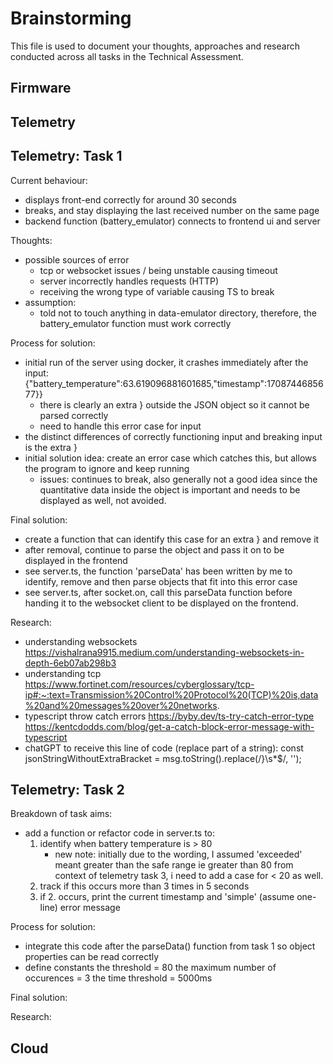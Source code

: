 # Brainstorming

This file is used to document your thoughts, approaches and research conducted across all tasks in the Technical Assessment.

## Firmware

## Telemetry
## Telemetry: Task 1
Current behaviour:
- displays front-end correctly for around 30 seconds
- breaks, and stay displaying the last received number on the same page
- backend function (battery_emulator) connects to frontend ui and server

Thoughts:
- possible sources of error
    - tcp or websocket issues / being unstable causing timeout
    - server incorrectly handles requests (HTTP)
    - receiving the wrong type of variable causing TS to break
- assumption:
    - told not to touch anything in data-emulator directory,
    therefore, the battery_emulator function must work correctly

Process for solution:
- initial run of the server using docker, it crashes immediately after the input:
    {"battery_temperature":63.619096881601685,"timestamp":1708744685677}}
    - there is clearly an extra } outside the JSON object so it cannot be parsed correctly
    - need to handle this error case for input
- the distinct differences of correctly functioning input and breaking input is the extra }
- initial solution idea: create an error case which catches this, but allows the program to ignore and keep running
    - issues: continues to break, also generally not a good idea since the quantitative data inside
                the object is important and needs to be displayed as well, not avoided.

Final solution:
- create a function that can identify this case for an extra } and remove it
- after removal, continue to parse the object and pass it on to be displayed in the frontend
- see server.ts, the function 'parseData' has been written by me to identify, remove and then parse objects that fit into this error case
- see server.ts, after socket.on, call this parseData function before handing it to the websocket client
to be displayed on the frontend.

Research:
- understanding websockets
https://vishalrana9915.medium.com/understanding-websockets-in-depth-6eb07ab298b3 
- understanding tcp
https://www.fortinet.com/resources/cyberglossary/tcp-ip#:~:text=Transmission%20Control%20Protocol%20(TCP)%20is,data%20and%20messages%20over%20networks. 
- typescript throw catch errors
https://byby.dev/ts-try-catch-error-type
https://kentcdodds.com/blog/get-a-catch-block-error-message-with-typescript 
- chatGPT to receive this line of code (replace part of a string): 
    const jsonStringWithoutExtraBracket = msg.toString().replace(/}\s*$/, '');
## Telemetry: Task 2
Breakdown of task aims:
- add a function or refactor code in server.ts to:
    1. identify when battery temperature is > 80
        - new note:
            initially due to the wording, I assumed 'exceeded' meant greater than the safe range ie greater than 80
            from context of telemetry task 3, i need to add a case for < 20 as well.
    2. track if this occurs more than 3 times in 5 seconds
    3. if 2. occurs, print the current timestamp and 'simple' (assume one-line) error message

Process for solution:
- integrate this code after the parseData() function from task 1 so object properties can be read correctly
- define constants
    the threshold = 80
    the maximum number of occurences = 3
    the time threshold = 5000ms

Final solution:

Research:

## Cloud